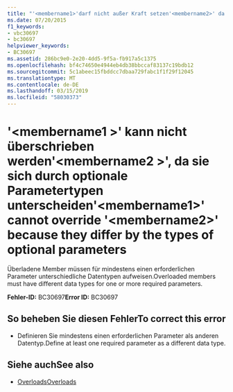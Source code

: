 ```yaml
---
title: "'<membername1>'darf nicht außer Kraft setzen'<membername2>' da sich die Typen der optionalen Parameter unterscheiden"
ms.date: 07/20/2015
f1_keywords:
- vbc30697
- bc30697
helpviewer_keywords:
- BC30697
ms.assetid: 286bc9e0-2e20-4dd5-9f5a-fb917a5c1375
ms.openlocfilehash: bf4c74650e4944eb4db38bbccaf83137c19bdb12
ms.sourcegitcommit: 5c1abeec15fbddcc7dbaa729fabc1f1f29f12045
ms.translationtype: MT
ms.contentlocale: de-DE
ms.lasthandoff: 03/15/2019
ms.locfileid: "58030373"
---
```

# <a name="membername1-cannot-override-membername2-because-they-differ-by-the-types-of-optional-parameters"></a><span data-ttu-id="0b87d-102">'\<membername1 >' kann nicht überschrieben werden'\<membername2 >', da sie sich durch optionale Parametertypen unterscheiden</span><span class="sxs-lookup"><span data-stu-id="0b87d-102">'\<membername1>' cannot override '\<membername2>' because they differ by the types of optional parameters</span></span>
<span data-ttu-id="0b87d-103">Überladene Member müssen für mindestens einen erforderlichen Parameter unterschiedliche Datentypen aufweisen.</span><span class="sxs-lookup"><span data-stu-id="0b87d-103">Overloaded members must have different data types for one or more required parameters.</span></span>  
  
 <span data-ttu-id="0b87d-104">**Fehler-ID:** BC30697</span><span class="sxs-lookup"><span data-stu-id="0b87d-104">**Error ID:** BC30697</span></span>  
  
## <a name="to-correct-this-error"></a><span data-ttu-id="0b87d-105">So beheben Sie diesen Fehler</span><span class="sxs-lookup"><span data-stu-id="0b87d-105">To correct this error</span></span>  
  
-   <span data-ttu-id="0b87d-106">Definieren Sie mindestens einen erforderlichen Parameter als anderen Datentyp.</span><span class="sxs-lookup"><span data-stu-id="0b87d-106">Define at least one required parameter as a different data type.</span></span>  
  
## <a name="see-also"></a><span data-ttu-id="0b87d-107">Siehe auch</span><span class="sxs-lookup"><span data-stu-id="0b87d-107">See also</span></span>

- [<span data-ttu-id="0b87d-108">Overloads</span><span class="sxs-lookup"><span data-stu-id="0b87d-108">Overloads</span></span>](../../visual-basic/language-reference/modifiers/overloads.md)
